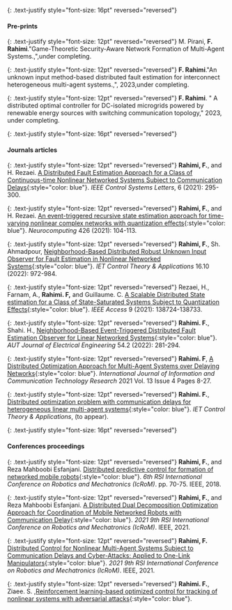 

{: .text-justify style="font-size: 16pt" reversed="reversed"}
#### Pre-prints

{: .text-justify style="font-size: 12pt" reversed="reversed"}
 M. Pirani, **F. Rahimi**."Game-Theoretic Security-Aware Network Formation of Multi-Agent Systems.,",under completing.

{: .text-justify style="font-size: 12pt" reversed="reversed"}
**F. Rahimi**."An unknown input method-based distributed fault estimation for interconnect heterogeneous multi-agent systems.,", 2023,under completing.

{: .text-justify style="font-size: 12pt" reversed="reversed"}
**F. Rahimi**. " A distributed optimal controller for DC-isolated microgrids powered by renewable energy sources with switching communication topology," 2023, under completing. 

{: .text-justify style="font-size: 16pt" reversed="reversed"}
#### Journals articles

{: .text-justify style="font-size: 12pt" reversed="reversed"}
**Rahimi, F.**, and H. Rezaei. [A Distributed Fault Estimation Approach for a Class of Continuous-time Nonlinear Networked Systems Subject to Communication Delays](https://ieeexplore.ieee.org/abstract/document/9397783){:style="color: blue"}. *IEEE Control Systems Letters*, 6 (2021): 295-300.


{: .text-justify style="font-size: 12pt" reversed="reversed"}
**Rahimi, F.**, and H. Rezaei. [An event-triggered recursive state estimation approach for time-varying nonlinear complex networks with quantization effects](https://www.sciencedirect.com/science/article/abs/pii/S0925231220316088){:style="color: blue"}. *Neurocomputing* 426 (2021): 104-113.

{: .text-justify style="font-size: 12pt" reversed="reversed"}
**Rahimi, F.**, Sh. Ahmadpour, [Neighborhood-Based Distributed Robust Unknown Input Observer for Fault Estimation in Nonlinear Networked Systems](https://ietresearch.onlinelibrary.wiley.com/doi/full/10.1049/cth2.12278){:style="color: blue"}. *IET Control Theory & Applications* 16.10 (2022): 972-984.

{: .text-justify style="font-size: 12pt" reversed="reversed"}
Rezaei, H., Farnam, A., **Rahimi. F,** and Guillaume. C. [A Scalable Distributed State estimation for a Class of State-Saturated Systems Subject to Quantization Effects](https://ieeexplore.ieee.org/abstract/document/9562519){:style="color: blue"}. *IEEE Access* 9 (2021): 138724-138733.

{: .text-justify style="font-size: 12pt" reversed="reversed"}
**Rahimi. F.**, Shahi. H., [Neighborhood-Based Event-Triggered Distributed Fault Estimation Observer for Linear Networked Systems](https://eej.aut.ac.ir/article_4854.html){:style="color: blue"}. *AUT Journal of Electrical Engineering* 54.2 (2022): 281-294.

{: .text-justify style="font-size: 12pt" reversed="reversed"}
**Rahimi. F**, [A Distributed Optimization Approach for Multi-Agent Systems over Delaying Networks](http://ijict.itrc.ac.ir/article-1-495-en.html){:style="color: blue"}. *International Journal of Information and Communication Technology Research* 2021 Vol. 13 Issue 4 Pages 8-27.

{: .text-justify style="font-size: 12pt" reversed="reversed"}
**Rahimi. F.**, [Distributed optimization problem with communication delays for heterogeneous linear multi-agent systems](https://doi.org/10.48550/arXiv.2208.10549){:style="color: blue"}. *IET Control Theory & Applications*, (to appear).


{: .text-justify style="font-size: 16pt" reversed="reversed"}
#### Conferences proceedings

{: .text-justify style="font-size: 12pt" reversed="reversed"}
**Rahimi, F.**, and Reza Mahboobi Esfanjani. [Distributed predictive control for formation of networked mobile robots](https://ieeexplore.ieee.org/abstract/document/8657625){:style="color: blue"}. *6th RSI International Conference on Robotics and Mechatronics (IcRoM)*. pp. 70-75. IEEE, 2018.

{: .text-justify style="font-size: 12pt" reversed="reversed"}
**Rahimi, F.**, and Reza Mahboobi Esfanjani. [A Distributed Dual Decomposition Optimization Approach for Coordination of Mobile Networked Robots with Communication Delay](https://ieeexplore.ieee.org/abstract/document/9663474){:style="color: blue"}. *2021 9th RSI International Conference on Robotics and Mechatronics (IcRoM)*. IEEE, 2021.

{: .text-justify style="font-size: 12pt" reversed="reversed"}
 **Rahimi, F.** [Distributed Control for Nonlinear Multi-Agent Systems Subject to Communication Delays and Cyber-Attacks: Applied to One-Link Manipulators](https://ieeexplore.ieee.org/abstract/document/9663446){:style="color: blue"}. *2021 9th RSI International Conference on Robotics and Mechatronics (IcRoM)*. IEEE, 2021.

{: .text-justify style="font-size: 12pt" reversed="reversed"}
**Rahimi. F.**, Ziaee. S. ,[Reinforcement learning-based optimized control for tracking of nonlinear systems with adversarial attacks](https://doi.org/10.48550/arXiv.2209.02165){:style="color: blue"}.

